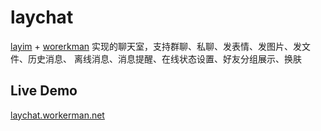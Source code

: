 # laychat
[layim](http://layim.layui.com/) + [worerkman](http://www.workerman.net) 实现的聊天室，支持群聊、私聊、发表情、发图片、发文件、历史消息、
离线消息、消息提醒、在线状态设置、好友分组展示、换肤

## Live Demo
[laychat.workerman.net](http://laychat.workerman.net/)


